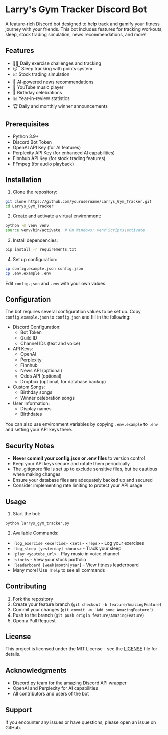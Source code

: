 # Larry's Gym Tracker Discord Bot

A feature-rich Discord bot designed to help track and gamify your fitness journey with your friends. This bot includes features for tracking workouts, sleep, stock trading simulation, news recommendations, and more!

## Features

- 🏋️‍♂️ Daily exercise challenges and tracking
- 😴 Sleep tracking with points system
- 📈 Stock trading simulation
- 📰 AI-powered news recommendations
- 🎵 YouTube music player
- 🎂 Birthday celebrations
- 📊 Year-in-review statistics
- 🏆 Daily and monthly winner announcements

## Prerequisites

- Python 3.9+
- Discord Bot Token
- OpenAI API Key (for AI features)
- Perplexity API Key (for enhanced AI capabilities)
- Finnhub API Key (for stock trading features)
- FFmpeg (for audio playback)

## Installation

1. Clone the repository:
```bash
git clone https://github.com/yourusername/Larrys_Gym_Tracker.git
cd Larrys_Gym_Tracker
```

2. Create and activate a virtual environment:
```bash
python -m venv venv
source venv/bin/activate  # On Windows: venv\Scripts\activate
```

3. Install dependencies:
```bash
pip install -r requirements.txt
```

4. Set up configuration:
```bash
cp config.example.json config.json
cp .env.example .env
```
Edit `config.json` and `.env` with your own values.

## Configuration

The bot requires several configuration values to be set up. Copy `config.example.json` to `config.json` and fill in the following:

- Discord Configuration:
  - Bot Token
  - Guild ID
  - Channel IDs (text and voice)
- API Keys:
  - OpenAI
  - Perplexity
  - Finnhub
  - News API (optional)
  - Odds API (optional)
  - Dropbox (optional, for database backup)
- Custom Songs:
  - Birthday songs
  - Winner celebration songs
- User Information:
  - Display names
  - Birthdates

You can also use environment variables by copying `.env.example` to `.env` and setting your API keys there.

## Security Notes

- **Never commit your config.json or .env files** to version control
- Keep your API keys secure and rotate them periodically
- The .gitignore file is set up to exclude sensitive files, but be cautious when making changes
- Ensure your database files are adequately backed up and secured
- Consider implementing rate limiting to protect your API usage

## Usage

1. Start the bot:
```bash
python larrys_gym_tracker.py
```

2. Available Commands:
- `!log_exercise <exercise> <sets> <reps>` - Log your exercises
- `!log_sleep [yesterday] <hours>` - Track your sleep
- `!play <youtube_url>` - Play music in voice channel
- `!stocks` - View your stock portfolio
- `!leaderboard [week|month|year]` - View fitness leaderboard
- Many more! Use `!help` to see all commands

## Contributing

1. Fork the repository
2. Create your feature branch (`git checkout -b feature/AmazingFeature`)
3. Commit your changes (`git commit -m 'Add some AmazingFeature'`)
4. Push to the branch (`git push origin feature/AmazingFeature`)
5. Open a Pull Request

## License

This project is licensed under the MIT License - see the [LICENSE](LICENSE) file for details.

## Acknowledgments

- Discord.py team for the amazing Discord API wrapper
- OpenAI and Perplexity for AI capabilities
- All contributors and users of the bot

## Support

If you encounter any issues or have questions, please open an issue on GitHub. 